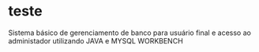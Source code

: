 # teste
Sistema básico de gerenciamento de banco para usuário final e acesso ao administador utilizando JAVA e MYSQL WORKBENCH
